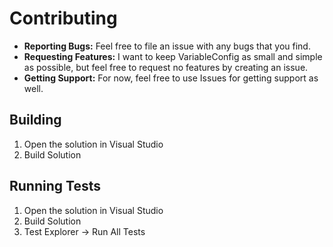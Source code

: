 # Contributing
* **Reporting Bugs:** Feel free to file an issue with any bugs that you find.
* **Requesting Features:** I want to keep VariableConfig as small and simple as possible, but feel free to request no features by creating an issue.
* **Getting Support:** For now, feel free to use Issues for getting support as well.

## Building
1. Open the solution in Visual Studio
1. Build Solution

## Running Tests
1. Open the solution in Visual Studio
1. Build Solution
1. Test Explorer -> Run All Tests
